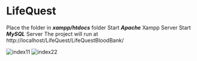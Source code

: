 # LifeQuest
Place the folder in _**xampp/htdocs**_ folder
Start **_Apache_** Xampp Server
Start **_MySQL_** Server
The project will run at http://localhost/LifeQuest/LifeQuestBloodBank/


![index11](https://github.com/DheerajSoni18/LifeQuest/assets/107425556/18d635b7-eb82-44e1-909a-28030bf8cb62)
![index22](https://github.com/DheerajSoni18/LifeQuest/assets/107425556/6d9e3a4e-3e47-43a7-92a7-631467159b2e)
